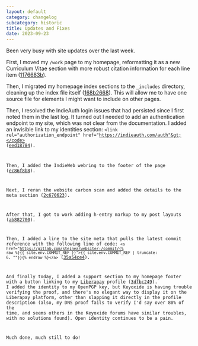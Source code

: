 ```yaml
---
layout: default
category: changelog
subcategory: historic
title: Updates and Fixes
date: 2023-09-23
---
```


Been very busy with site updates over the last week.

First, I moved my <code>/work</code> page to my homepage, reformatting it as a new Curriculum Vitae section with more robust citation information for each line item ([1176683b](https://gitlab.com/steinea/website/-/commit/1176683bf062a7ded74ae931b03676d9c66783ba)).

Then, I migrated my homepage index sections to the <code>_includes</code> directory, cleaning up the index file itself ([168b2668](https://gitlab.com/steinea/website/-/commit/168b266866c66737897d195b21faa6519385d3e7)). This will allow me to have one source file for elements I might want to include on other pages.

Then, I resolved the IndieAuth login issues that had persisted since I first noted them in the last log. It turned out I needed to add an authentication endpoint to my site, which was not clear from the documentation. I added an invisible link to my identities section: <code>&lt;link rel="authorization_endpoint" href="https://indieauth.com/auth"&gt;</code> ([eed18784](https://gitlab.com/steinea/website/-/commit/eed18784aa5bcb31e9f2c227cc41f54ac3358499)).

Then, I added the IndieWeb webring to the footer of the page ([ec86f8b8](https://gitlab.com/steinea/website/-/commit/ec86f8b882cb55a17a3ace12b325e5d47c04b7c5)).

Next, I reran the website carbon scan and added the details to the meta section ([2c670623](https://gitlab.com/steinea/website/-/commit/2c6706232e0af1cd8978273c104ecc43f96040d1)).

After that, I got to work adding h-entry markup to my post layouts ([ab882700](https://gitlab.com/steinea/website/-/commit/ab88270097b2dee8c45195717e2cbc8ca4bb5838)).

Then, I added a line to the site meta that pulls the latest commit reference with the following line of code: <code>&lt;a href="https://gitlab.com/steinea/website/-/commit/{% raw %}{{ site.env.COMMIT_REF }}"&gt;{{ site.env.COMMIT_REF | truncate: 6, ""}}{% endraw %}&lt;/a&gt;</code> ([35a54ce4](https://gitlab.com/steinea/website/-/commit/35a54ce4cab1443529b2ad9f0a8524bca408640e)).

And finally today, I added a support section to my homepage footer with a button linking to my [Liberapay](https://liberapay.com/steinea/) profile ([3dfbc249](https://gitlab.com/steinea/website/-/commit/3dfbc2d9c457c3012f8b1aa82c3dc9e70409747e)). I added the identity to my OpenPGP key, but Keyoxide is having trouble verifying the proof, and there's no elegant way to display it on the Liberapay platform, other than slapping it directly in the profile description (also, my DNS proof fails to verify I'd say over 80% of the time, and seems others in the Keyoxide forums have similar troubles, with no solutions found). Open identity continues to be a pain.

Much done, much still to do!
